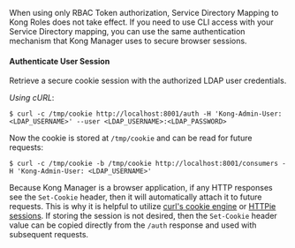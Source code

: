 <!---shared with ldap-auth-adv, ldap-auth, kong manager ldap, changelog and release notes sections --->

When using only RBAC Token authorization, Service Directory Mapping to Kong Roles does not take effect. If you need to use CLI access with your Service Directory mapping, you can use the same authentication mechanism that Kong Manager uses to secure browser sessions.

#### Authenticate User Session

Retrieve a secure cookie session with the authorized LDAP user credentials. 

*Using cURL*:

```$ curl -c /tmp/cookie http://localhost:8001/auth -H 'Kong-Admin-User: <LDAP_USERNAME>' --user <LDAP_USERNAME>:<LDAP_PASSWORD>```

Now the cookie is stored at `/tmp/cookie` and can be read for future requests:

```$ curl -c /tmp/cookie -b /tmp/cookie http://localhost:8001/consumers -H 'Kong-Admin-User: <LDAP_USERNAME>'```

Because Kong Manager is a browser application, if any HTTP responses see the `Set-Cookie` header, then it will automatically attach it to future requests. This is why it is helpful to utilize [curl's cookie engine](https://ec.haxx.se/http/http-cookies) or [HTTPie sessions](https://httpie.org/docs/0.9.7#sessions). If storing the session is not desired, then the `Set-Cookie` header value can be copied directly from the `/auth` response and used with subsequent requests.
